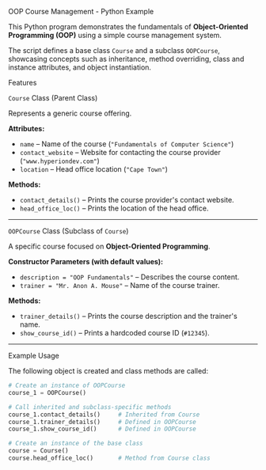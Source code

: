 OOP Course Management - Python Example

This Python program demonstrates the fundamentals of **Object-Oriented Programming (OOP)** using a simple course management system.

The script defines a base class `Course` and a subclass `OOPCourse`, showcasing concepts such as inheritance, method overriding, class and instance attributes, and object instantiation.

Features

`Course` Class (Parent Class)

Represents a generic course offering.

**Attributes:**
- `name` – Name of the course (`"Fundamentals of Computer Science"`)
- `contact_website` – Website for contacting the course provider (`"www.hyperiondev.com"`)
- `location` – Head office location (`"Cape Town"`)

**Methods:**
- `contact_details()` – Prints the course provider's contact website.
- `head_office_loc()` – Prints the location of the head office.

---

`OOPCourse` Class (Subclass of `Course`)

A specific course focused on **Object-Oriented Programming**.

**Constructor Parameters (with default values):**
- `description = "OOP Fundamentals"` – Describes the course content.
- `trainer = "Mr. Anon A. Mouse"` – Name of the course trainer.

**Methods:**
- `trainer_details()` – Prints the course description and the trainer's name.
- `show_course_id()` – Prints a hardcoded course ID (`#12345`).

---

Example Usage

The following object is created and class methods are called:

```python
# Create an instance of OOPCourse
course_1 = OOPCourse()

# Call inherited and subclass-specific methods
course_1.contact_details()     # Inherited from Course
course_1.trainer_details()     # Defined in OOPCourse
course_1.show_course_id()      # Defined in OOPCourse

# Create an instance of the base class
course = Course()
course.head_office_loc()       # Method from Course class
